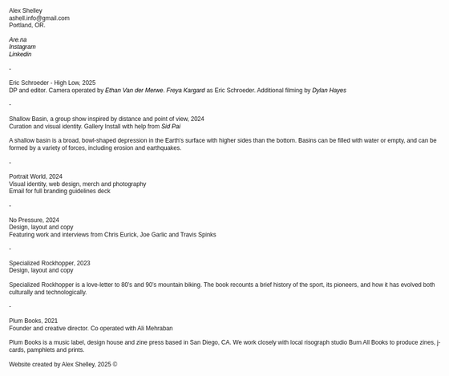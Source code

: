 <html lang="en">
<head>
    <meta charset="UTF-8">
    <meta name="viewport" content="width=device-width, initial-scale=1.0">
    <meta http-equiv="X-UA-Compatible" content="ie=edge">
    <style>
        * {
            font-family: Arial, sans-serif; /* Typeface set to Arial */
        }
        body {
            margin: 0;
            font-size: 14px; /* Font size set to 14px */
            line-height: 1.4; /* Line height set to 1.4 */
        }
        a, a:visited {
            color: black;
            font-style: italic;
            text-decoration: none;
        }
        .information {
            z-index: 1000;
            margin: 1.2em;
            position: absolute;
            font-size: 12px; /* Font size set to 12px */
            line-height: 1.2; /* Tight line height */
        }
        .container {
            z-index: 1;
            width: 100vw;
            height: 100vh;
            margin: auto;
            position: relative;
        }
        .image_container {
            width: 800px;
            height: 500px;
            display: flex;
        }
    </style>
</head>
<body>
    <div class="information">
        Alex Shelley<br>
        ashell.info@gmail.com<br>
        Portland, OR.<br>
        <br>
        <a href="https://www.are.na/alex-s-vs8f8ybbddg/channels" target="_blank">Are.na</a><br>
        <a href="https://www.instagram.com/alexpshelley/" target="_blank">Instagram</a><br>
        <a href="https://www.linkedin.com/in/alex-shelley-48817a273/" target="_blank">Linkedin</a><br>
        <br>
        -<br>
        <br>
        Eric Schroeder - High Low, 2025<br>
        DP and editor. Camera operated by <a href="https://www.instagram.com/ethanvanfilm/" target="_blank">Ethan Van der Merwe</a>. <a href="https://freyakargard.com" target="_blank">Freya Kargard</a> as Eric Schroeder. Additional filming by <a href="https://dylanhayes.me/" target="_blank">Dylan Hayes</a><br>
        <br>
        -<br>
        <br>
        Shallow Basin, a group show inspired by distance and point of view, 2024<br>
        Curation and visual identity. Gallery Install with help from <a href="https://sidpai.site/" target="_blank">Sid Pai</a><br>
        <br>
        A shallow basin is a broad, bowl-shaped depression in the Earth's surface with higher sides than the bottom. Basins can be filled with water or empty, and can be formed by a variety of forces, including erosion and earthquakes.<br>
        <br>
        -<br>
        <br>
        Portrait World, 2024<br>
        Visual identity, web design, merch and photography<br>
        Email for full branding guidelines deck<br>
        <br>
        -<br>
        <br>
        No Pressure, 2024<br>
        Design, layout and copy<br>
        Featuring work and interviews from Chris Eurick, Joe Garlic and Travis Spinks<br>
        <br>
        -<br>
        <br>
        Specialized Rockhopper, 2023<br>
        Design, layout and copy<br>
        <br>
        Specialized Rockhopper is a love-letter to 80’s and 90’s mountain biking. The book recounts a brief history of the sport, its pioneers, and how it has evolved both culturally and technologically.<br>
        <br>
        -<br>
        <br>
        Plum Books, 2021<br>
        Founder and creative director. Co operated with Ali Mehraban<br>
        <br>
        Plum Books is a music label, design house and zine press based in San Diego, CA. We work closely with local risograph studio Burn All Books to produce zines, j-cards, pamphlets and prints.<br>
        <br>
        Website created by Alex Shelley, 2025 ©<br>
    </div>
    <div class="container" style="pointer-events: auto;">
        <div class="image_container">
            <div class="image_1"></div>
            <div class="image_2"></div>
        </div>
    </div>
</body>
</html>
